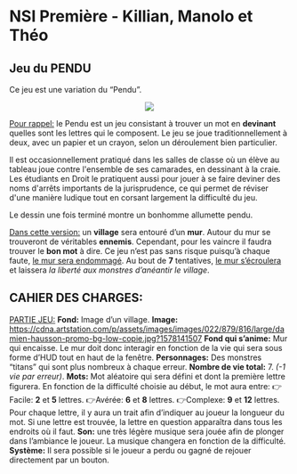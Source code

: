 # NSI Première - Killian, Manolo et Théo
## Jeu du PENDU
Ce jeu est une variation du “Pendu”.

<p align="center">
  <img src="https://lh3.googleusercontent.com/oOKwb1pAQmQXtM4miep2DzexGnqQkNBdu56uclgYSDspkffH8jS0hllAhAQwrOFo2hZMzjrIEHaUzcnhxVNv7apQyQNpTzCukcho28ouXmXkfURgYTaEOkpPMG7YGZ0scfSmeiaF" />
</p>

<ins>Pour rappel:</ins> le Pendu est un jeu consistant à trouver un mot en **devinant** quelles sont les lettres qui le composent. Le jeu se joue traditionnellement à deux, avec un papier et un crayon, selon un déroulement bien particulier.

Il est occasionnellement pratiqué dans les salles de classe où un élève au tableau joue contre l'ensemble de ses camarades, en dessinant à la craie. Les étudiants en Droit le pratiquent aussi pour jouer à se faire deviner des noms d'arrêts importants de la jurisprudence, ce qui permet de réviser d'une manière ludique tout en corsant largement la difficulté du jeu.

Le dessin une fois terminé montre un bonhomme allumette pendu.


<ins>Dans cette version:</ins> un **village** sera entouré d’un **mur**. Autour du mur se trouveront de véritables **ennemis**. Cependant, pour les vaincre il faudra trouver le **bon mot** à dire. Ce jeu n’est pas sans risque puisqu’à chaque faute, <ins>le mur sera endommagé</ins>. Au bout de **7** tentatives, <ins>le mur s’écroulera</ins> et laissera *la liberté aux monstres d’anéantir le village*.

## CAHIER DES CHARGES:
<ins>PARTIE JEU:</ins>
**Fond:** Image d’un village.
**Image:** https://cdna.artstation.com/p/assets/images/images/022/879/816/large/damien-hausson-promo-bg-low-copie.jpg?1578141507
**Fond qui s’anime:** Mur qui encaisse. Le mur doit donc interagir en fonction de la vie qui sera sous forme d’HUD tout en haut de la fenêtre.
**Personnages:** Des monstres “titans” qui sont plus nombreux à chaque erreur.
**Nombre de vie total:** 7. *(-1 vie par erreur)*.
**Mots:** Mot aléatoire qui sera défini et dont la première lettre figurera. En fonction de la difficulté choisie au début, le mot aura entre:
👉Facile: **2** et **5** lettres.
👉Avérée: **6** et **8** lettres.
👉Complexe: **9** et **12** lettres.
Pour chaque lettre, il y aura un trait afin d’indiquer au joueur la longueur du mot.
Si une lettre est trouvée, la lettre en question apparaîtra dans tous les endroits où il faut.
**Son:** une très légère musique sera jouée afin de plonger dans l’ambiance le joueur. La musique changera en fonction de la difficulté.
**Système:** Il sera possible si le joueur a perdu ou gagné de rejouer directement par un bouton.
